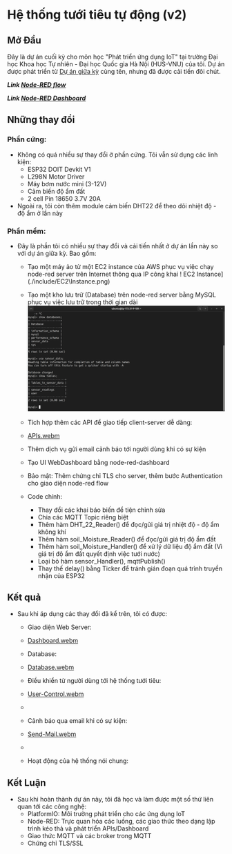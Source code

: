 # Hệ thống tưới tiêu tự động (v2)

## Mở Đầu
Đây là dự án cuối kỳ cho môn học "Phát triển ứng dụng IoT" tại trường Đại học Khoa học Tự nhiên - Đại học Quốc gia Hà Nội (HUS-VNU) của tôi. Dự án được phát triển từ [Dự án giữa kỳ](https://github.com/P8USea/IoT-MidTerm-Project) cùng tên, nhưng đã được cải tiến đôi chút.


***Link [Node-RED flow](http://3.25.120.70:1880/#)***

***Link [Node-RED Dashboard](http://3.25.120.70:1880/ui/#!/0?socketid=Wab-lakc8WGQwlHIAAAY)***
## Những thay đổi
### Phần cứng: 
- Không có quá nhiều sự thay đổi ở phần cứng. Tôi vẫn sử dụng các linh kiện: 
  + ESP32 DOIT Devkit V1
  + L298N Motor Driver
  + Máy bơm nước mini (3-12V)
  + Cảm biến độ ẩm đất
  + 2 cell Pin 18650 3.7V 20A
- Ngoài ra, tôi còn thêm module cảm biến DHT22 để theo dõi nhiệt độ - độ ẩm ở lần này

### Phần mềm:
- Đây là phần tôi có nhiều sự thay đổi và cải tiến nhất ở dự án lần này so với dự án giữa kỳ. Bao gồm:
  + Tạo một máy ảo từ một EC2 instance của AWS phục vụ việc chạy node-red server trên Internet thông qua IP công khai
 ! EC2 Instance](./include/EC2\Instance.png)
  + Tạo một kho lưu trữ (Database) trên node-red server bằng MySQL phục vụ việc lưu trữ trong thời gian dài
    ![Database](./include/Database.png)
  + Tích hợp thêm các API để giao tiếp client-server dễ dàng:
  + [APIs.webm](https://github.com/user-attachments/assets/ff30f293-d87e-4699-b8df-cf1cdfe3b730)
  
  + Thêm dịch vụ gửi email cảnh báo tới người dùng khi có sự kiện
  + Tạo UI WebDashboard bằng node-red-dashboard
  + Bảo mật: Thêm chứng chỉ TLS cho server, thêm bước Authentication cho giao diện node-red flow
  + Code chính:
    * Thay đổi các khai báo biến để tiện chỉnh sửa
    * Chia các MQTT Topic riêng biệt
    * Thêm hàm DHT_22_Reader() để đọc/gửi giá trị nhiệt độ - độ ẩm không khí
    * Thêm hàm soil_Moisture_Reader() để đọc/gửi giá trị độ ẩm đất
    * Thêm hàm soil_Moisture_Handler() để xử lý dữ liệu độ ẩm đất (Vì giá trị độ ẩm đất quyết định việc tưới nước)
    * Loại bỏ hàm sensor_Handler(), mqttPublish()
    * Thay thế delay() bằng Ticker để tránh gián đoạn quá trình truyền nhận của ESP32


## Kết quả
- Sau khi áp dụng các thay đổi đã kể trên, tôi có được:
  + Giao diện Web Server:
  + [Dashboard.webm](https://github.com/user-attachments/assets/45dfb9f8-c857-4eff-8fb2-5ff64f0ecbe7)

  + Database:
  + [Database.webm](https://github.com/user-attachments/assets/f3b4f325-f3b2-4b1a-a1a9-1ee755502874)

  + Điều khiển từ người dùng tới hệ thống tưới tiêu:
  + [User-Control.webm](https://github.com/user-attachments/assets/9600de5a-b50b-43da-87b2-4c6670dd718b)
  + 
  + Cảnh báo qua email khi có sự kiện:
  + [Send-Mail.webm](https://github.com/user-attachments/assets/0476eb15-d845-4f93-8544-e60fe4ed50f7)
  + 
  + Hoạt động của hệ thống nói chung:

## Kết Luận
- Sau khi hoàn thành dự án này, tôi đã học và làm được một số thứ liên quan tới các công nghệ:
  + PlatformIO: Môi trường phát triển cho các ứng dụng IoT
  + Node-RED: Trực quan hóa các luồng, các giao thức theo dạng lập trình kéo thả và phát triển APIs/Dashboard
  + Giao thức MQTT và các broker trong MQTT
  + Chứng chỉ TLS/SSL

    

